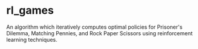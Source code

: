# rl_games
An algorithm which iteratively computes optimal policies for Prisoner's Dilemma, Matching Pennies, and Rock Paper Scissors using reinforcement learning techniques.
